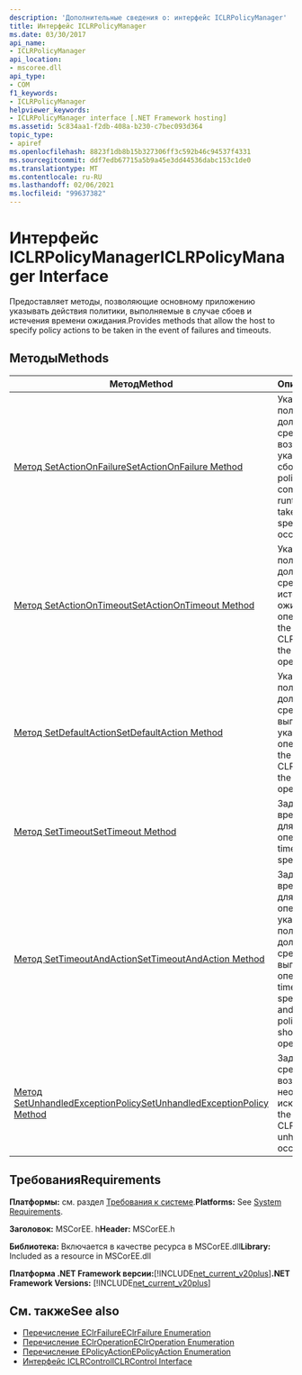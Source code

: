 ```yaml
---
description: 'Дополнительные сведения о: интерфейс ICLRPolicyManager'
title: Интерфейс ICLRPolicyManager
ms.date: 03/30/2017
api_name:
- ICLRPolicyManager
api_location:
- mscoree.dll
api_type:
- COM
f1_keywords:
- ICLRPolicyManager
helpviewer_keywords:
- ICLRPolicyManager interface [.NET Framework hosting]
ms.assetid: 5c834aa1-f2db-408a-b230-c7bec093d364
topic_type:
- apiref
ms.openlocfilehash: 8823f1db8b15b327306ff3c592b46c94537f4331
ms.sourcegitcommit: ddf7edb67715a5b9a45e3dd44536dabc153c1de0
ms.translationtype: MT
ms.contentlocale: ru-RU
ms.lasthandoff: 02/06/2021
ms.locfileid: "99637382"
---
```

# <a name="iclrpolicymanager-interface"></a><span data-ttu-id="7fd73-103">Интерфейс ICLRPolicyManager</span><span class="sxs-lookup"><span data-stu-id="7fd73-103">ICLRPolicyManager Interface</span></span>

<span data-ttu-id="7fd73-104">Предоставляет методы, позволяющие основному приложению указывать действия политики, выполняемые в случае сбоев и истечения времени ожидания.</span><span class="sxs-lookup"><span data-stu-id="7fd73-104">Provides methods that allow the host to specify policy actions to be taken in the event of failures and timeouts.</span></span>  
  
## <a name="methods"></a><span data-ttu-id="7fd73-105">Методы</span><span class="sxs-lookup"><span data-stu-id="7fd73-105">Methods</span></span>  
  
|<span data-ttu-id="7fd73-106">Метод</span><span class="sxs-lookup"><span data-stu-id="7fd73-106">Method</span></span>|<span data-ttu-id="7fd73-107">Описание</span><span class="sxs-lookup"><span data-stu-id="7fd73-107">Description</span></span>|  
|------------|-----------------|  
|[<span data-ttu-id="7fd73-108">Метод SetActionOnFailure</span><span class="sxs-lookup"><span data-stu-id="7fd73-108">SetActionOnFailure Method</span></span>](iclrpolicymanager-setactiononfailure-method.md)|<span data-ttu-id="7fd73-109">Указывает действие политики, которое должна выполнять среда CLR при возникновении указанного сбоя.</span><span class="sxs-lookup"><span data-stu-id="7fd73-109">Specifies the policy action the common language runtime (CLR) should take when the specified failure occurs.</span></span>|  
|[<span data-ttu-id="7fd73-110">Метод SetActionOnTimeout</span><span class="sxs-lookup"><span data-stu-id="7fd73-110">SetActionOnTimeout Method</span></span>](iclrpolicymanager-setactionontimeout-method.md)|<span data-ttu-id="7fd73-111">Указывает действие политики, которое должна выполнять среда CLR при истечении времени ожидания указанной операции.</span><span class="sxs-lookup"><span data-stu-id="7fd73-111">Specifies the policy action the CLR should take when the specified operation times out.</span></span>|  
|[<span data-ttu-id="7fd73-112">Метод SetDefaultAction</span><span class="sxs-lookup"><span data-stu-id="7fd73-112">SetDefaultAction Method</span></span>](iclrpolicymanager-setdefaultaction-method.md)|<span data-ttu-id="7fd73-113">Указывает действие политики, которое должна выполнять среда CLR при выполнении указанной операции.</span><span class="sxs-lookup"><span data-stu-id="7fd73-113">Specifies the policy action the CLR should take when the specified operation occurs.</span></span>|  
|[<span data-ttu-id="7fd73-114">Метод SetTimeout</span><span class="sxs-lookup"><span data-stu-id="7fd73-114">SetTimeout Method</span></span>](iclrpolicymanager-settimeout-method.md)|<span data-ttu-id="7fd73-115">Задает значение времени ожидания для указанной операции.</span><span class="sxs-lookup"><span data-stu-id="7fd73-115">Sets a timeout value for the specified operation.</span></span>|  
|[<span data-ttu-id="7fd73-116">Метод SetTimeoutAndAction</span><span class="sxs-lookup"><span data-stu-id="7fd73-116">SetTimeoutAndAction Method</span></span>](iclrpolicymanager-settimeoutandaction-method.md)|<span data-ttu-id="7fd73-117">Задает значение времени ожидания для указанной операции и указывает действие политики, которое должна выполнять среда CLR при выполнении операции.</span><span class="sxs-lookup"><span data-stu-id="7fd73-117">Sets a timeout value for the specified operation, and specifies the policy action the CLR should take when the operation occurs.</span></span>|  
|[<span data-ttu-id="7fd73-118">Метод SetUnhandledExceptionPolicy</span><span class="sxs-lookup"><span data-stu-id="7fd73-118">SetUnhandledExceptionPolicy Method</span></span>](iclrpolicymanager-setunhandledexceptionpolicy-method.md)|<span data-ttu-id="7fd73-119">Задает поведение среды CLR при возникновении необработанного исключения.</span><span class="sxs-lookup"><span data-stu-id="7fd73-119">Specifies the behavior of the CLR when an unhandled exception occurs.</span></span>|  
  
## <a name="requirements"></a><span data-ttu-id="7fd73-120">Требования</span><span class="sxs-lookup"><span data-stu-id="7fd73-120">Requirements</span></span>  

 <span data-ttu-id="7fd73-121">**Платформы:** см. раздел [Требования к системе](../../get-started/system-requirements.md).</span><span class="sxs-lookup"><span data-stu-id="7fd73-121">**Platforms:** See [System Requirements](../../get-started/system-requirements.md).</span></span>  
  
 <span data-ttu-id="7fd73-122">**Заголовок:** MSCorEE. h</span><span class="sxs-lookup"><span data-stu-id="7fd73-122">**Header:** MSCorEE.h</span></span>  
  
 <span data-ttu-id="7fd73-123">**Библиотека:** Включается в качестве ресурса в MSCorEE.dll</span><span class="sxs-lookup"><span data-stu-id="7fd73-123">**Library:** Included as a resource in MSCorEE.dll</span></span>  
  
 <span data-ttu-id="7fd73-124">**Платформа .NET Framework версии:**[!INCLUDE[net_current_v20plus](../../../../includes/net-current-v20plus-md.md)]</span><span class="sxs-lookup"><span data-stu-id="7fd73-124">**.NET Framework Versions:** [!INCLUDE[net_current_v20plus](../../../../includes/net-current-v20plus-md.md)]</span></span>  
  
## <a name="see-also"></a><span data-ttu-id="7fd73-125">См. также</span><span class="sxs-lookup"><span data-stu-id="7fd73-125">See also</span></span>

- [<span data-ttu-id="7fd73-126">Перечисление EClrFailure</span><span class="sxs-lookup"><span data-stu-id="7fd73-126">EClrFailure Enumeration</span></span>](eclrfailure-enumeration.md)
- [<span data-ttu-id="7fd73-127">Перечисление EClrOperation</span><span class="sxs-lookup"><span data-stu-id="7fd73-127">EClrOperation Enumeration</span></span>](eclroperation-enumeration.md)
- [<span data-ttu-id="7fd73-128">Перечисление EPolicyAction</span><span class="sxs-lookup"><span data-stu-id="7fd73-128">EPolicyAction Enumeration</span></span>](epolicyaction-enumeration.md)
- [<span data-ttu-id="7fd73-129">Интерфейс ICLRControl</span><span class="sxs-lookup"><span data-stu-id="7fd73-129">ICLRControl Interface</span></span>](iclrcontrol-interface.md)
